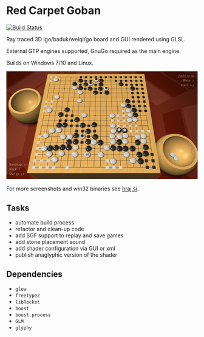 # Red Carpet Goban
[![Build Status](https://travis-ci.com/popojan/goban.svg?branch=automate-linux-build)](https://travis-ci.com/popojan/goban)

Ray traced 3D igo/baduk/weiqi/go board and GUI rendered using GLSL.

External GTP engines supported, GnuGo required as the main engine.

Builds on Windows 7/10 and Linux.

[![screen06](/res/screen06_s.png)](https://www.youtube.com/watch?v=S3kmepVEipk)

For more screenshots and win32 binaries see [hraj.si](http://hraj.si).

## Tasks
* automate build process
* refactor and clean-up code
* add SGF support to replay and save games
* add stone placement sound
* add shader configuration via GUI or xml
* publish anaglyphic version of the shader

## Dependencies
* `glew`
* `freetype2`
* `libRocket`
* `boost`
* `boost.process`
* `GLM`
* `glyphy`
